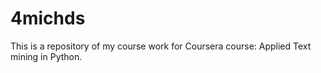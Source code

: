 # 4michds

This is a repository of my course work for Coursera course: Applied Text mining in Python.
